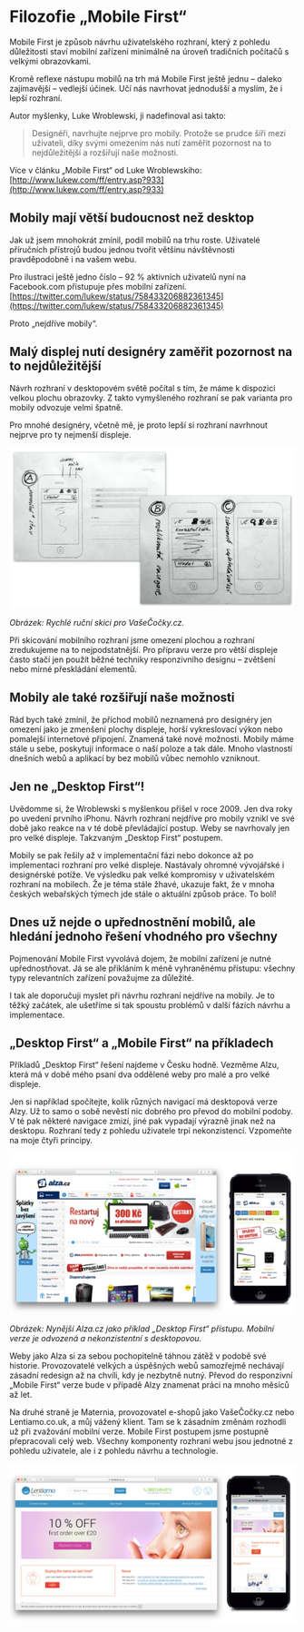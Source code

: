 # Filozofie „Mobile First“

Mobile First je způsob návrhu uživatelského rozhraní, který z pohledu důležitosti staví mobilní zařízení minimálně na úroveň tradičních počítačů s velkými obrazovkami. 

Kromě reflexe nástupu mobilů na trh má Mobile First  ještě jednu – daleko zajímavější – vedlejší účinek. Učí nás navrhovat jednodušší a myslím, že i lepší rozhraní.

Autor myšlenky, Luke Wroblewski, ji nadefinoval asi takto:

> Designéři, navrhujte nejprve pro mobily. Protože se prudce šíří mezi uživateli, díky svými omezením nás nutí zaměřit pozornost na to nejdůležitější a rozšiřují naše možnosti.

Více v článku „Mobile First“ od Luke Wroblewskiho: [http://www.lukew.com/ff/entry.asp?933](http://www.lukew.com/ff/entry.asp?933)

## Mobily mají větší budoucnost než desktop

Jak už jsem mnohokrát zmínil, podíl mobilů na trhu roste. Uživatelé příručních přístrojů budou jednou tvořit většinu návštěvnosti pravděpodobně i na vašem webu. 

Pro ilustraci ještě jedno číslo – 92 % aktivních uživatelů nyní na Facebook.com přistupuje přes mobilní zařízení. [https://twitter.com/lukew/status/758433206882361345](https://twitter.com/lukew/status/758433206882361345)

Proto „nejdříve mobily“.

## Malý displej nutí designéry zaměřit pozornost na to nejdůležitější

Návrh rozhraní v desktopovém světě počítal s tím, že máme k dispozici velkou plochu obrazovky. Z takto vymyšleného rozhraní se pak varianta pro mobily odvozuje velmi špatně.

Pro mnohé designéry, včetně mě, je proto lepší si rozhraní navrhnout nejprve pro ty nejmenší displeje. 

![VašeČočky.cz - dvě skici](dist/images/original/vdwd/vase-cocky-dve-skici.png)

*Obrázek: Rychlé ruční skici pro VašeČočky.cz.*

Při skicování mobilního rozhraní jsme omezení plochou a rozhraní zredukujeme na to nejpodstatnější. Pro přípravu verze pro větší displeje často stačí jen použít běžné techniky responzivního designu – zvětšení nebo mírné přeskládání elementů.

## Mobily ale také rozšiřují naše možnosti

Rád bych také zmínil, že příchod mobilů neznamená pro designéry jen omezení jako je zmenšení plochy displeje, horší vykreslovací výkon nebo pomalejší internetové připojení. Znamená také nové možnosti. Mobily máme stále u sebe, poskytují informace o naší poloze a tak dále. Mnoho vlastností dnešních webů a aplikací by bez mobilů vůbec nemohlo vzniknout.

## Jen ne „Desktop First“!

Uvědomme si, že Wroblewski s myšlenkou přišel v roce 2009. Jen dva roky po uvedení prvního iPhonu.  Návrh rozhraní nejdříve pro mobily vznikl ve své době jako reakce na v té době převládající postup. Weby se navrhovaly jen pro velké displeje. Takzvaným „Desktop First“ postupem. 

Mobily se pak řešily až v implementační fázi nebo dokonce až po implementaci rozhraní pro velké displeje. Nastávaly ohromné vývojářské i designérské potíže. Ve výsledku pak velké kompromisy v uživatelském rozhraní na mobilech. Že je téma stále žhavé, ukazuje fakt, že v mnoha českých webařských týmech jde stále o aktuální způsob práce. To bolí!

## Dnes už nejde o upřednostnění mobilů, ale hledání jednoho řešení vhodného pro všechny

Pojmenování Mobile First vyvolává dojem, že mobilní zařízení je nutné upřednostňovat. Já se ale přikláním k méně vyhraněnému přístupu: všechny typy relevantních zařízení považujme za důležité. 

I tak ale doporučuji myslet při návrhu rozhraní nejdříve na mobily. Je to těžký začátek, ale ušetříme si tak spoustu problémů v další fázích návrhu a implementace.

## „Desktop First“ a „Mobile First“ na příkladech

Příkladů „Desktop First“ řešení najdeme v Česku hodně. Vezměme Alzu, která má v době mého psaní dva oddělené weby pro malé a pro velké displeje. 

Jen si například spočítejte, kolik různých navigací má desktopová verze Alzy. Už to samo o sobě nevěstí nic dobrého pro převod do mobilní podoby. V té pak některé navigace zmizí, jiné pak vypadají výrazně jinak než na desktopu. Rozhraní tedy z pohledu uživatele trpí nekonzistencí. Vzpomeňte na moje čtyři principy.

![Alza.cz](dist/images/original/vdwd/alza-cz.png)

*Obrázek: Nynější Alza.cz jako příklad „Desktop First“ přístupu. Mobilní verze je odvozená a nekonzistentní s desktopovou.*

Weby jako Alza si za sebou pochopitelně táhnou zátěž v podobě své historie.  Provozovatelé velkých a úspěšných webů samozřejmě nechávají zásadní redesign až na chvíli, kdy je nezbytně nutný. Převod do responzivní „Mobile First“ verze bude v případě Alzy znamenat práci na mnoho měsíců až let. 

Na druhé straně je Maternia, provozovatel e-shopů jako VašeČočky.cz nebo Lentiamo.co.uk, a můj vážený klient. Tam se k zásadním změnám rozhodli už při zvažování mobilní verze. Mobile First postupem jsme postupně přepracovali celý web. Všechny komponenty rozhraní webu jsou jednotné z pohledu uživatele, ale i z pohledu návrhu a technologie.

![Lentiamo.co.uk](dist/images/original/vdwd/lentiamo-co-uk.png)

